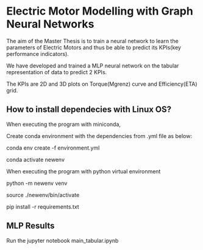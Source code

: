 # Electric Motor Modelling with Graph Neural Networks

The aim of the Master Thesis is to train a neural network to learn the parameters of Electric Motors and thus be able to predict its KPIs(key performance indicators). 

We have developed and trained a MLP neural network on the tabular representation of data to predict 2 KPIs. 

The KPIs are 2D and 3D plots on Torque(Mgrenz) curve and Efficiency(ETA) grid.


## How to install dependecies with Linux OS?

When executing the program with miniconda,

Create conda environment with the dependencies from .yml file as below:

conda env create -f environment.yml

conda activate newenv


When executing the program with python virtual environment

python -m newenv venv

source ./newenv/bin/activate

pip install -r requirements.txt


## MLP Results

Run the jupyter notebook main_tabular.ipynb

